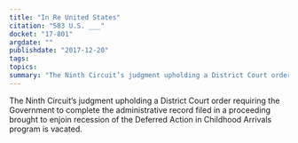 ```yaml
---
title: "In Re United States"
citation: "583 U.S. ___"
docket: "17-801"
argdate: ""
publishdate: "2017-12-20"
tags:
topics:
summary: "The Ninth Circuit’s judgment upholding a District Court order requiring the Government to complete the administrative record filed in a proceeding brought to enjoin recession of the Deferred Action in Childhood Arrivals program is vacated."
---
```

The Ninth Circuit’s judgment upholding a District Court order requiring the Government to complete the administrative record filed in a proceeding brought to enjoin recession of the Deferred Action in Childhood Arrivals program is vacated.

